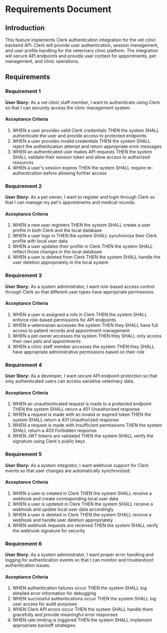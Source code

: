 # Requirements Document

## Introduction

This feature implements Clerk authentication integration for the vet clinic backend API. Clerk will provide user authentication, session management, and user profile handling for the veterinary clinic platform. The integration will secure API endpoints and provide user context for appointments, pet management, and clinic operations.

## Requirements

### Requirement 1

**User Story:** As a vet clinic staff member, I want to authenticate using Clerk so that I can securely access the clinic management system.

#### Acceptance Criteria

1. WHEN a user provides valid Clerk credentials THEN the system SHALL authenticate the user and provide access to protected endpoints
2. WHEN a user provides invalid credentials THEN the system SHALL reject the authentication attempt and return appropriate error messages
3. WHEN an authenticated user makes API requests THEN the system SHALL validate their session token and allow access to authorized resources
4. WHEN a user's session expires THEN the system SHALL require re-authentication before allowing further access

### Requirement 2

**User Story:** As a pet owner, I want to register and login through Clerk so that I can manage my pet's appointments and medical records.

#### Acceptance Criteria

1. WHEN a new user registers THEN the system SHALL create a user profile in both Clerk and the local database
2. WHEN a user logs in THEN the system SHALL synchronize their Clerk profile with local user data
3. WHEN a user updates their profile in Clerk THEN the system SHALL reflect those changes in the local database
4. WHEN a user is deleted from Clerk THEN the system SHALL handle the user deletion appropriately in the local system

### Requirement 3

**User Story:** As a system administrator, I want role-based access control through Clerk so that different user types have appropriate permissions.

#### Acceptance Criteria

1. WHEN a user is assigned a role in Clerk THEN the system SHALL enforce role-based permissions for API endpoints
2. WHEN a veterinarian accesses the system THEN they SHALL have full access to patient records and appointment management
3. WHEN a pet owner accesses the system THEN they SHALL only access their own pets and appointments
4. WHEN a clinic staff member accesses the system THEN they SHALL have appropriate administrative permissions based on their role

### Requirement 4

**User Story:** As a developer, I want secure API endpoint protection so that only authenticated users can access sensitive veterinary data.

#### Acceptance Criteria

1. WHEN an unauthenticated request is made to a protected endpoint THEN the system SHALL return a 401 Unauthorized response
2. WHEN a request is made with an invalid or expired token THEN the system SHALL return a 401 Unauthorized response
3. WHEN a request is made with insufficient permissions THEN the system SHALL return a 403 Forbidden response
4. WHEN JWT tokens are validated THEN the system SHALL verify the signature using Clerk's public keys

### Requirement 5

**User Story:** As a system integrator, I want webhook support for Clerk events so that user changes are automatically synchronized.

#### Acceptance Criteria

1. WHEN a user is created in Clerk THEN the system SHALL receive a webhook and create corresponding local user data
2. WHEN a user is updated in Clerk THEN the system SHALL receive a webhook and update local user data accordingly
3. WHEN a user is deleted in Clerk THEN the system SHALL receive a webhook and handle user deletion appropriately
4. WHEN webhook requests are received THEN the system SHALL verify the webhook signature for security

### Requirement 6

**User Story:** As a system administrator, I want proper error handling and logging for authentication events so that I can monitor and troubleshoot authentication issues.

#### Acceptance Criteria

1. WHEN authentication failures occur THEN the system SHALL log detailed error information for debugging
2. WHEN successful authentications occur THEN the system SHALL log user access for audit purposes
3. WHEN Clerk API errors occur THEN the system SHALL handle them gracefully and provide meaningful error responses
4. WHEN rate limiting is triggered THEN the system SHALL implement appropriate backoff strategies